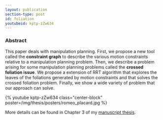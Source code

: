 ```yaml
---
layout: publication
section-type: post
id: foliation
youtubeid: kptp-zZw634
---
```


### Abstract

This paper deals with manipulation planning.
First, we propose a new tool called the **constraint graph** to describe the various motion constraints relative to a manipulation planning problem.
Then, we describe a problem arising for some manipulation planning problems called the **crossed foliation issue**.
We propose a extension of RRT algorithm that explores the leaves of the foliations generated by motion constraints and that solves the crossed foliation problem.
Finally, we show a wide variety of problem that our approach can solve.

{% youtube kptp-zZw634 class="center-block" poster=/img/thesis/posters/romeo_placard.jpg %}

More details can be found in Chapter 3 of my [manuscript thesis](thesis.html).
